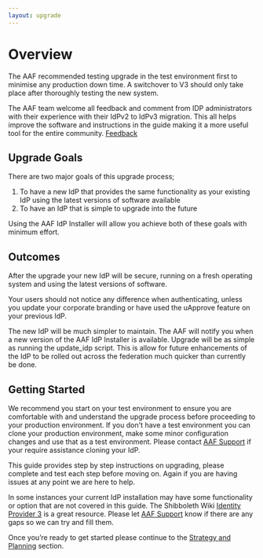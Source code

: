 ```yaml
---
layout: upgrade
---
```

# Overview

The AAF recommended testing upgrade in the test environment first to minimise any production down time. A switchover to V3 should only take place after thoroughly testing the new system.

The AAF team welcome all feedback and comment from IDP administrators with their experience with their IdPv2 to IdPv3 migration. This all helps improve the software and instructions in the guide making it a more useful tool for the entire community. [Feedback](../about/feedback.html)

## Upgrade Goals

There are two major goals of this upgrade process;

1. To have a new IdP that provides the same functionality as your existing IdP using the latest versions of software available
2. To have an IdP that is simple to upgrade into the future

Using the AAF IdP Installer will allow you achieve both of these goals with minimum effort.  
 
## Outcomes

After the upgrade your new IdP will be secure, running on a fresh operating system and using the latest versions of software.

Your users should not notice any difference when authenticating, unless you update your corporate branding or have used the uApprove feature on your previous IdP.

The new IdP will be much simpler to maintain. The AAF will notify you when a new version of the AAF IdP Installer is available. Upgrade will be as simple as running the update_idp script. This is allow for future enhancements of the IdP to be rolled out across the federation much quicker than currently be done.

## Getting Started

We recommend you start on your test environment to ensure you are comfortable with and understand the upgrade process before proceeding to your production environment. If you don't have a test environment you can clone your production environment, make some minor configuration changes and use that as a test environment. Please contact [AAF Support](mailto:support@aaf.edu.au) if your require assistance cloning your IdP.

This guide provides step by step instructions on upgrading, please complete and test each step before moving on. Again if you are having issues at any point we are here to help.

In some instances your current IdP installation may have some functionality or option that are not covered in this guide. The Shibboleth Wiki [Identity Provider 3](https://wiki.shibboleth.net/confluence/display/IDP30/Home) is a great resource. Please let [AAF Support](mailto:support@aaf.edu.au) know if there are any gaps so we can try and fill them.

Once you’re ready to get started please continue to the [Strategy and Planning](upgradefromv2/strategy-planning.html) section.